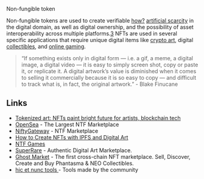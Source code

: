 Non-fungible token

Non-fungible tokens are used to create verifiable [how?](https://en.wikipedia.org/wiki/Wikipedia:Please_clarify) [artificial scarcity](https://en.wikipedia.org/wiki/Artificial_scarcity) in the digital domain, as well as digital ownership, and the possibility of asset interoperability across multiple platforms.[3](https://en.wikipedia.org/wiki/Non-fungible_token#cite_note-4) NFTs are used in several specific applications that require unique digital items like [crypto art](https://en.wikipedia.org/wiki/Crypto_art), digital [collectibles](https://en.wikipedia.org/wiki/Collectable), and [online gaming](https://en.wikipedia.org/wiki/Online_game).

> “If something exists only in digital form — i.e. a gif, a meme, a digital image, a digital video — it is easy to simply screen shot, copy or paste it, or replicate it. A digital artwork’s value is diminished when it comes to selling it commercially because it is so easy to copy — and difficult to track what is, in fact, the original artwork.” - Blake Finucane

## Links

* [Tokenized art: NFTs paint bright future for artists, blockchain tech](https://cointelegraph.com/news/tokenized-art-nfts-paint-bright-future-for-artists-blockchain-tech)
* [OpenSea](https://opensea.io/) - The Largest NTF Marketplace
* [NiftyGateway](https://niftygateway.com/) - NTF Marketplace
* [How to Create NFTs with IPFS and Digital Art](https://medium.com/pinata/ipfs-nfts-and-persistent-artwork-50a129587a36)
* [NTF Games](https://cryptalker.com/best-nft-games/)
* [SuperRare](https://superrare.co/) - Authentic Digital Art Marketplace.
* [Ghost Market](https://ghostmarket.io/) - The first cross-chain NFT marketplace. Sell, Discover, Create and Buy Phantasma & NEO Collectibles.
* [hic et nunc tools ](https://github.com/hicetnunc2000/hicetnunc/wiki/Tools-made-by-the-community) - Tools made by the community

